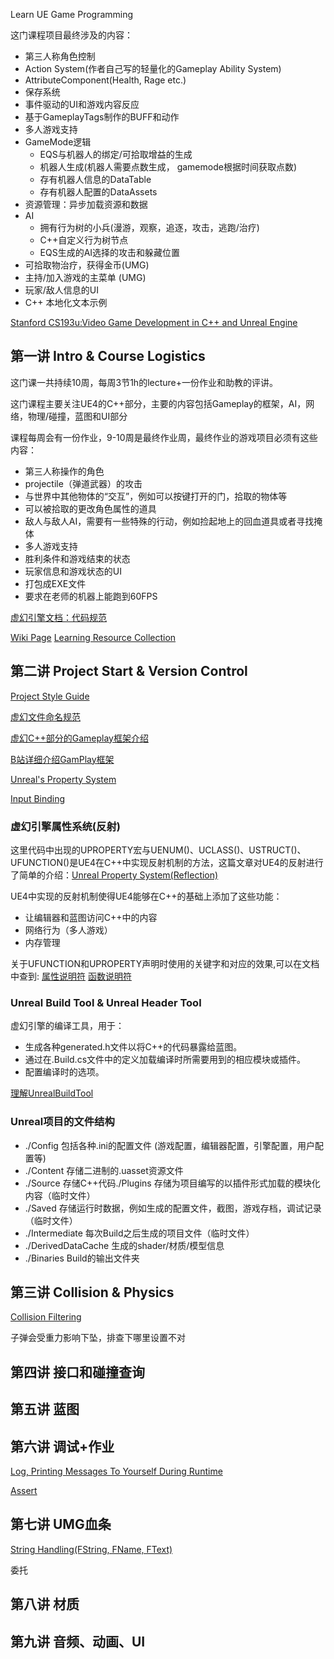 Learn UE Game Programming


这门课程项目最终涉及的内容：
- 第三人称角色控制
- Action System(作者自己写的轻量化的Gameplay Ability System)
- AttributeComponent(Health, Rage etc.)
- 保存系统
- 事件驱动的UI和游戏内容反应
- 基于GameplayTags制作的BUFF和动作
- 多人游戏支持
- GameMode逻辑
    - EQS与机器人的绑定/可拾取增益的生成
    - 机器人生成(机器人需要点数生成， gamemode根据时间获取点数)
    - 存有机器人信息的DataTable
    - 存有机器人配置的DataAssets
- 资源管理：异步加载资源和数据
- AI
    - 拥有行为树的小兵(漫游，观察，追逐，攻击，逃跑/治疗)
    - C++自定义行为树节点
    - EQS生成的AI选择的攻击和躲藏位置
- 可拾取物治疗，获得金币(UMG)
- 主持/加入游戏的主菜单 (UMG)
- 玩家/敌人信息的UI
- C++ 本地化文本示例


[Stanford CS193u:Video Game Development in C++ and Unreal Engine](https://web.archive.org/web/20210514120659/https://www.tomlooman.com/stanford-cs193u/)

## 第一讲 Intro & Course Logistics

这门课一共持续10周，每周3节1h的lecture+一份作业和助教的评讲。

这门课程主要关注UE4的C++部分，主要的内容包括Gameplay的框架，AI，网络，物理/碰撞，蓝图和UI部分

课程每周会有一份作业，9-10周是最终作业周，最终作业的游戏项目必须有这些内容：

- 第三人称操作的角色
- projectile（弹道武器）的攻击
- 与世界中其他物体的“交互”，例如可以按键打开的门，拾取的物体等
- 可以被拾取的更改角色属性的道具
- 敌人与敌人AI，需要有一些特殊的行动，例如捡起地上的回血道具或者寻找掩体
- 多人游戏支持
- 胜利条件和游戏结束的状态
- 玩家信息和游戏状态的UI
- 打包成EXE文件
- 要求在老师的机器上能跑到60FPS

[虚幻引擎文档：代码规范](https://docs.unrealengine.com/4.26/zh-CN/ProductionPipelines/DevelopmentSetup/CodingStandard/)

[Wiki Page](https://unrealcommunity.wiki/)
[Learning Resource Collection](https://www.tomlooman.com/unreal-engine-resources/)

## 第二讲 Project Start & Version Control

[Project Style Guide](https://github.com/Allar/ue5-style-guide)

[虚幻文件命名规范](https://github.com/Allar/ue5-style-guide)

[虚幻C++部分的Gameplay框架介绍](https://www.tomlooman.com/unreal-engine-gameplay-framework/)

[B站详细介绍GamPlay框架](https://www.bilibili.com/video/BV1ED4y1D7Sf/?vd_source=dcd354bbbdc6f4d8970e2af0e5dc6a7e)

[Unreal's Property System](https://www.unrealengine.com/en-US/blog/unreal-property-system-reflection)

[Input Binding](https://docs.unrealengine.com/en-US/InteractiveExperiences/Input/index.html)



### 虚幻引擎属性系统(反射)

这里代码中出现的UPROPERTY宏与UENUM()、UCLASS()、USTRUCT()、UFUNCTION()是UE4在C++中实现反射机制的方法，这篇文章对UE4的反射进行了简单的介绍：[Unreal Property System(Reflection)](https://www.unrealengine.com/zh-CN/blog/unreal-property-system-reflection)

UE4中实现的反射机制使得UE4能够在C++的基础上添加了这些功能：

- 让编辑器和蓝图访问C++中的内容
- 网络行为（多人游戏）
- 内存管理

关于UFUNCTION和UPROPERTY声明时使用的关键字和对应的效果,可以在文档中查到:
[属性说明符](https://docs.unrealengine.com/4.26/zh-CN/ProgrammingAndScripting/GameplayArchitecture/Properties/Specifiers/)
[函数说明符](https://docs.unrealengine.com/4.26/zh-CN/ProgrammingAndScripting/GameplayArchitecture/Functions/Specifiers/)



### Unreal Build Tool & Unreal Header Tool

虚幻引擎的编译工具，用于：

- 生成各种generated.h文件以将C++的代码暴露给蓝图。
- 通过在.Build.cs文件中的定义加载编译时所需要用到的相应模块或插件。
- 配置编译时的选项。

[理解UnrealBuildTool](https://zhuanlan.zhihu.com/p/57186557)


### Unreal项目的文件结构

- ./Config 包括各种.ini的配置文件 (游戏配置，编辑器配置，引擎配置，用户配置等)
- ./Content 存储二进制的.uasset资源文件
- ./Source 存储C++代码./Plugins 存储为项目编写的以插件形式加载的模块化内容（临时文件）
- ./Saved 存储运行时数据，例如生成的配置文件，截图，游戏存档，调试记录（临时文件）
- ./Intermediate 每次Build之后生成的项目文件（临时文件）
- ./DerivedDataCache 生成的shader/材质/模型信息
- ./Binaries Build的输出文件夹


## 第三讲 Collision & Physics


[Collision Filtering](https://www.unrealengine.com/en-US/blog/collision-filtering)


子弹会受重力影响下坠，排查下哪里设置不对


## 第四讲 接口和碰撞查询

## 第五讲 蓝图

## 第六讲 调试+作业

[Log, Printing Messages To Yourself During Runtime](https://nerivec.github.io/old-ue4-wiki/pages/logs-printing-messages-to-yourself-during-runtime.html)

[Assert](https://docs.unrealengine.com/en-US/Programming/Assertions/index.html)



## 第七讲 UMG血条

[String Handling(FString, FName, FText)](https://docs.unrealengine.com/5.3/en-US/string-handling-in-unreal-engine/)


委托

## 第八讲 材质



## 第九讲 音频、动画、UI



